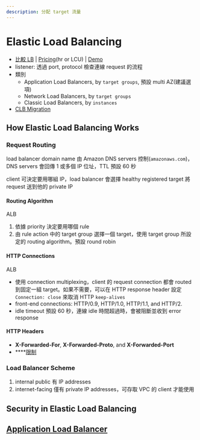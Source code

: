 ```yaml
---
description: 分配 target 流量
---
```


# Elastic Load Balancing

* [比較 LB](https://aws.amazon.com/tw/elasticloadbalancing/features/#compare) \| [Pricing](https://aws.amazon.com/tw/elasticloadbalancing/pricing/)\(hr or LCU\) \| [Demo](https://exampleloadbalancer.com/)
* listener: 透過 port, protocol 檢查連線 request 的流程
* 類別
  * Application Load Balancers, by `target groups`, 預設 multi AZ\(建議選項\)
  * Network Load Balancers, by `target groups`
  * Classic Load Balancers, by `instances`
* [CLB Migration](https://docs.aws.amazon.com/elasticloadbalancing/latest/userguide/migrate-to-application-load-balancer.html)

## How Elastic Load Balancing Works <a id="how-elastic-load-balancing-works"></a>

### Request Routing

load balancer domain name 由 Amazon DNS servers 控制\(`amazonaws.com`\)，DNS servers 會回傳 1 或多個 IP 位址，TTL 預設 60 秒

client 可決定要用哪組 IP，load balancer 會選擇 healthy registered target 將 request 送到他的 private IP

#### Routing Algorithm <a id="routing-algorithm"></a>

ALB

1. 依據 priority 決定要用哪個 rule
2. 由 rule action 中的 target group 選擇一個 target，使用 target group 所設定的 routing algorithm。預設 round robin

#### HTTP Connections <a id="http-connections"></a>

ALB

* 使用 connection multiplexing，client 的 request connection 都會 routed 到固定一組 target。如果不需要，可以在 HTTP response header 設定 `Connection: close` 來取消 HTTP `keep-alives`
* front-end connections: HTTP/0.9, HTTP/1.0, HTTP/1.1, and HTTP/2.
* idle timeout 預設 60 秒，連線 idle 時間超過時，會被阻斷並收到 error response

#### HTTP Headers <a id="http-headers"></a>

* **X-Forwarded-For**, **X-Forwarded-Proto**, and **X-Forwarded-Port**
* \*\*\*\*[限制](https://docs.aws.amazon.com/elasticloadbalancing/latest/userguide/how-elastic-load-balancing-works.html#http-header-limits)

### Load Balancer Scheme <a id="load-balancer-scheme"></a>

1. internal public 有 IP addresses
2. internet-facing 僅有 private IP addresses，可存取 VPC 的 client 才能使用

## Security in Elastic Load Balancing <a id="security"></a>

## [Application Load Balancer](https://docs.aws.amazon.com/elasticloadbalancing/latest/application/introduction.html) <a id="introduction"></a>

